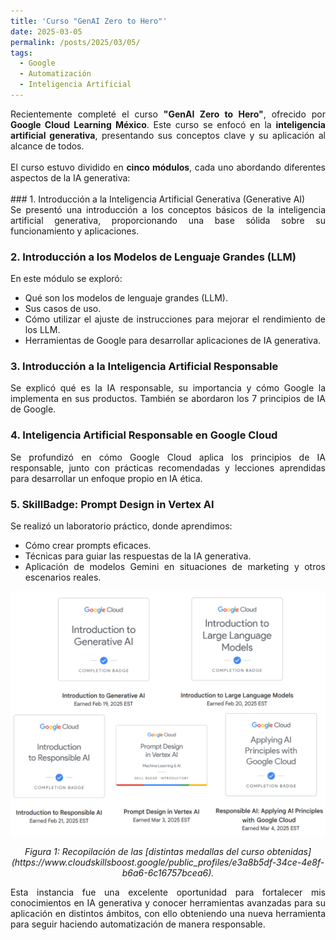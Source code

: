 ```yaml
---
title: 'Curso "GenAI Zero to Hero"'
date: 2025-03-05
permalink: /posts/2025/03/05/
tags:
  - Google
  - Automatización
  - Inteligencia Artificial
---
```



<div style="text-align: justify;">Recientemente completé el curso <strong>"GenAI Zero to Hero"</strong>, ofrecido por <strong>Google Cloud Learning México</strong>. Este curso se enfocó en la <strong>inteligencia artificial generativa</strong>, presentando sus conceptos clave y su aplicación al alcance de todos. </div>

<br>
<div style="text-align: justify;">El curso estuvo dividido en <strong>cinco módulos</strong>, cada uno abordando diferentes aspectos de la IA generativa:</div>
<br>
### 1. Introducción a la Inteligencia Artificial Generativa (Generative AI)
<div style="text-align: justify;">Se presentó una introducción a los conceptos básicos de la inteligencia artificial generativa, proporcionando una base sólida sobre su funcionamiento y aplicaciones.</div>

### 2. Introducción a los Modelos de Lenguaje Grandes (LLM)
<div style="text-align: justify;">
En este módulo se exploró:
<ul>
<li>Qué son los modelos de lenguaje grandes (LLM).</li>
<li>Sus casos de uso.</li>
<li>Cómo utilizar el ajuste de instrucciones para mejorar el rendimiento de los LLM.</li>
<li>Herramientas de Google para desarrollar aplicaciones de IA generativa.</li>
</ul>
</div>

### 3. Introducción a la Inteligencia Artificial Responsable
<div style="text-align: justify;">Se explicó qué es la IA responsable, su importancia y cómo Google la implementa en sus productos. También se abordaron los 7 principios de IA de Google.</div>

### 4. Inteligencia Artificial Responsable en Google Cloud
<div style="text-align: justify;">Se profundizó en cómo Google Cloud aplica los principios de IA responsable, junto con prácticas recomendadas y lecciones aprendidas para desarrollar un enfoque propio en IA ética.</div>

### 5. SkillBadge: Prompt Design in Vertex AI
<div style="text-align: justify;">Se realizó un laboratorio práctico, donde aprendimos:
<ul>
<li>Cómo crear prompts eficaces.</li>
<li>Técnicas para guiar las respuestas de la IA generativa.</li>
<li>Aplicación de modelos Gemini en situaciones de marketing y otros escenarios reales.</li>
</ul>
</div>


<p align="center">
  <p align="center">
  <img src="/files/Badges_2025.png" alt="Badges.">
</p>
<p align="center">
  <em>Figura 1: Recopilación de las [distintas medallas del curso obtenidas](https://www.cloudskillsboost.google/public_profiles/e3a8b5df-34ce-4e8f-b6a6-6c16757bcea6).</em>
</p>

<div style="text-align: justify;">Esta instancia fue una excelente oportunidad para fortalecer mis conocimientos en IA generativa y conocer herramientas avanzadas para su aplicación en distintos ámbitos, con ello obteniendo una nueva herramienta para seguir haciendo automatización de manera responsable. </div>
